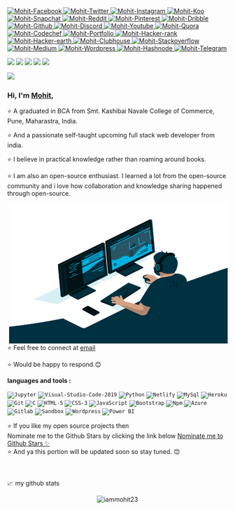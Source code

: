 <a href="https://facebook.com/iammohit23" target="blank">
    <img src="https://img.icons8.com/bubbles/100/000000/facebook-new.png" width = "70px" alt="Mohit-Facebook" />
  </a>
  
  <a href="https://twitter.com/iammohit_23" target="blank">
    <img src="https://img.icons8.com/bubbles/100/000000/twitter-circled.png" width = "70px" alt="Mohit-Twitter" />
  </a>
  
  <a href="https://instagram.com/iammohit_23" target="blank">
    <img src="https://img.icons8.com/bubbles/100/000000/instagram-new.png" width = "70px" alt="Mohit-Instagram" />
  </a>
  
  <a href="https://www.kooapp.com/profile/iammohit23" target="blank">
    <img src="https://www.kooapp.com/assets/2d634360.svg" width = "40px" alt="Mohit-Koo" />
  </a>
  
  <a href="https://snapchat.com/add/iammohit_23" target="blank">
    <img src="https://img.icons8.com/bubbles/100/000000/snapchat.png" width = "70px" alt="Mohit-Snapchat" />
  </a>
  
  <a href="https://reddit.com/user/iammohit23" target="blank">
    <img src="https://img.icons8.com/bubbles/100/000000/reddit.png" width = "70px" alt="Mohit-Reddit" />
  </a>

  <a href="https://in.pinterest.com/iammohit23" target="blank">
    <img src="https://img.icons8.com/bubbles/100/000000/pinterest.png" width = "70px" alt="Mohit-Pinterest" />
  </a>
  
   <a href="https://dribbble.com/iammohit23" target="blank">
    <img src="https://img.icons8.com/bubbles/2x/dribbble.png" width = "70px" alt="Mohit-Dribble" />
  </a>
  
   <a href="https://github.com/codecannibals" target="blank">
    <img src="https://img.icons8.com/bubbles/100/000000/github.png" width = "70px" alt="Mohit-Github" />
  </a>
    
   <a href="https://discordapp.com/users/iammohit23" target="blank">
    <img src="https://img.icons8.com/bubbles/100/000000/discord.png" width = "70px" alt="Mohit-Discord" />
  </a>
  
  <a href="https://www.youtube.com/@iammohit23" target="blank">
    <img src="https://img.icons8.com/bubbles/100/000000/youtube.png" width = "70px" alt="Mohit-Youtube" />
  </a>
  
   <a href="https://www.quora.com/profile/iammohit23" target="blank">
    <img src="https://iammohit23.netlify.app/images/quora.png" width = "70px" alt="Mohit-Quora" />
  </a>
  
   <a href="https://www.codechef.com/users/iammohit23" target="blank">
    <img src="https://img.icons8.com/bubbles/512/codechef.png" width = "70px" alt="Mohit-Codechef" />
  </a>
  
  <a href="https://iammohit23.online" target="blank">
    <img src="https://iammohit23.netlify.app/images/portfolio2.png" width = "70px" alt="Mohit-Portfolio" />
  </a>
  
   <a href="https://www.hackerrank.com/iammohit23" target="blank">
    <img src="https://iammohit23.netlify.app/images/hacker-rank.png" width = "70px" alt="Mohit-Hacker-rank" />
  </a>
  
   <a href="https://www.hackerearth.com/@iammohit23" target="Hacker-earth">
    <img src="https://iammohit23.netlify.app/images/hacker-rank.png" width = "70px" alt="Mohit-Hacker-earth" />
  </a>
  
   <a href="https://www.clubhouse.com/@iammohit23" target="blank">
    <img src="https://img.icons8.com/bubbles/512/group.png" width = "70px" alt="Mohit-Clubhouse" />
  </a>
   
   <a href="https://stackoverflow.com/users/15100058/iammohit23" target="blank">
    <img src="https://img.icons8.com/bubbles/512/stack.png" width = "70px" alt="Mohit-Stackoverflow" />
  </a>
  
  <a href="https://medium.com/@iammohit23" target="blank">
    <img src="https://img.icons8.com/bubbles/2x/medium-new.png" width = "70px" alt="Mohit-Medium" />
  </a>
  
   <a href="https://iammohit23.wordpress.com/" target="blank">
    <img src="https://img.icons8.com/bubbles/512/ms-word.png" width = "70px" alt="Mohit-Wordpress" />
  </a>
  
   <a href="https://hashnode.com/@iammohit23" target="blank">
    <img src="https://img.icons8.com/bubbles/512/h.png" width = "70px" alt="Mohit-Hashnode" />
  </a>
  
   <a href="https://t.me/iammohit_23" target="blank">
    <img src="https://img.icons8.com/bubbles/2x/telegram-app.png" width = "70px" alt="Mohit-Telegram" />
  </a>
        
![](http://github-profile-summary-cards.vercel.app/api/cards/profile-details?username=iammohit23&theme=github)
![](http://github-profile-summary-cards.vercel.app/api/cards/repos-per-language?username=iammohit23&theme=github)
![](http://github-profile-summary-cards.vercel.app/api/cards/most-commit-language?username=iammohit23&theme=github)
![](http://github-profile-summary-cards.vercel.app/api/cards/stats?username=iammohit23&theme=github)
![](http://github-profile-summary-cards.vercel.app/api/cards/productive-time?username=iammohit23&theme=github&utcOffset=8)

![](https://komarev.com/ghpvc/?username=iammohit23)


  ### Hi,<!--<img src="https://media.giphy.com/media/hvRJCLFzcasrR4ia7z/giphy.gif" width="10px">--> I'm [Mohit](#), 
 
⭐ A graduated in BCA from Smt. Kashibai Navale College of Commerce, Pune, Maharastra, India.
 
⭐ And a passionate self-taught upcoming full stack web developer from india.

⭐ I believe in practical knowledge rather than roaming around books.

⭐ I am also an open-source enthusiast. I learned a lot from the open-source community and i love how collaboration and knowledge sharing happened through open-source.

  <img align="right" alt="GIF" src="Mohit-Readme\code.gif" width="500" height="320" />
  
⭐ Feel free to connect at [email](mailto:iammohitpandey1@gmail.com)</br>

⭐ Would be happy to respond.😊

**languages and tools :**

<code><img height= "40" src= "https://img.icons8.com/fluency/48/jupyter.png" alt="Jupyter"></code>
<code><img height= "40" src= "https://img.icons8.com/color/48/visual-studio-code-2019.png" alt="Visual-Studio-Code-2019"></code>
<code><img height= "40" src= "https://img.icons8.com/color/48/000000/python--v1.png" alt="Python"></code>
<code><img height= "40" src= "https://img.icons8.com/external-tal-revivo-shadow-tal-revivo/24/000000/external-netlify-a-cloud-computing-company-that-offers-hosting-and-serverless-backend-services-for-static-websites-logo-shadow-tal-revivo.png" alt = "Netlify"></code>
<code><img height="40" src="https://img.icons8.com/color/48/mysql-logo.png" alt = "MySql"></code>
<code><img height="40" src="https://img.icons8.com/color/48/heroku.png" alt = "Heroku"></code>
<code><img height="40" src="https://img.icons8.com/color/48/git.png" alt = "Git"></code>
<code><img height="40" src="https://img.icons8.com/color/48/c-programming.png" alt = "C"></code>
<code><img height="40" src="https://img.icons8.com/color/48/html-5--v1.png" alt = "HTML-5"></code>
<code><img height="40" src="https://img.icons8.com/color/48/css3.png" alt = "CSS-3"></code>
<code><img height="40" src="https://img.icons8.com/color/48/javascript--v1.png" alt = "JavaScript"></code>
<code><img height="40" src="https://img.icons8.com/color/48/bootstrap.png" alt = "Bootstrap"></code>
<code><img height="40" src="https://img.icons8.com/color/48/npm.png" alt = "Npm"></code>
<code><img height="40" src="https://img.icons8.com/fluency/48/azure-1.png" alt = "Azure"></code>
<code><img height="40" src="https://img.icons8.com/color/48/gitlab.png" alt = "Gitlab"></code>
<code><img height="40" src="https://gdm-catalog-fmapi-prod.imgix.net/ProductLogo/d735f1e9-62bd-44bc-be34-d63d3cab9aab.png" alt = "Sandbox"></code>
<code><img height="40" src="https://img.icons8.com/color/48/wordpress.png" alt = "Wordpress"></code>
<code><img height= "40" src= "https://img.icons8.com/color/48/power-bi.png" alt="Power BI"></code>



⭐ If you like my open source projects then </br>
    Nominate me to the Github Stars by clicking the link below 
    <a href='https://stars.github.com/nominate/'>Nominate me to Github Stars ✨</a><br>
⭐ And ya this portion will be updated soon so stay tuned.
😊

<br>
<br>
📈 my github stats

<p align="center"> <img src="https://github-readme-stats.vercel.app/api?username=iammohit23&show_icons=true&theme=gotham" alt="iammohit23" />

